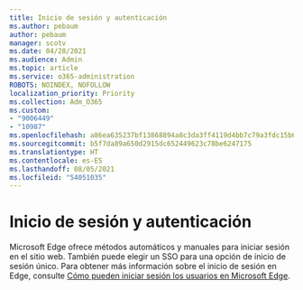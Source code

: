 ```yaml
---
title: Inicio de sesión y autenticación
ms.author: pebaum
author: pebaum
manager: scotv
ms.date: 04/28/2021
ms.audience: Admin
ms.topic: article
ms.service: o365-administration
ROBOTS: NOINDEX, NOFOLLOW
localization_priority: Priority
ms.collection: Adm_O365
ms.custom:
- "9006449"
- "10987"
ms.openlocfilehash: a86ea635237bf13868894a8c3da3ff4119d4bb7c79a3fdc15b606b89d8ae823f
ms.sourcegitcommit: b5f7da89a650d2915dc652449623c78be6247175
ms.translationtype: HT
ms.contentlocale: es-ES
ms.lasthandoff: 08/05/2021
ms.locfileid: "54051035"
---
```

# <a name="sign-in-and-authentication"></a>Inicio de sesión y autenticación

Microsoft Edge ofrece métodos automáticos y manuales para iniciar sesión en el sitio web. También puede elegir un SSO para una opción de inicio de sesión único. Para obtener más información sobre el inicio de sesión en Edge, consulte [Cómo pueden iniciar sesión los usuarios en Microsoft Edge](https://docs.microsoft.com/deployedge/microsoft-edge-security-identity#how-users-can-sign-into-microsoft-edge).  